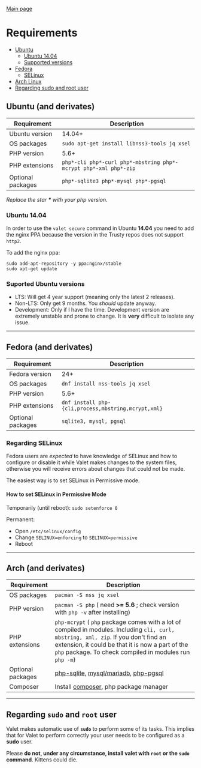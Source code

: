 [Main page](index)

# Requirements
- [Ubuntu](#ubuntu)
    - [Ubuntu 14.04](#1404)
    - [Supported versions](#ubuntu-suported-versions)
- [Fedora](#fedora)
    - [SELinux](#selinux)
- [Arch Linux](#arch)
- [Regarding sudo and root user](#sudo)

## <a name="ubuntu">Ubuntu (and derivates)</a>

Requirement | Description
------------- | -------------
Ubuntu version | 14.04+
OS packages | `sudo apt-get install libnss3-tools jq xsel`
PHP version | 5.6+
PHP extensions | `php*-cli php*-curl php*-mbstring php*-mcrypt php*-xml php*-zip`
Optional packages | `php*-sqlite3 php*-mysql php*-pgsql`

_Replace the star **\*** with your php version._

<a name="1404"></a>
### Ubuntu 14.04

In order to use the `valet secure` command in Ubuntu **14.04** you need to add the nginx PPA because the version in the Trusty repos does not support `http2`.

To add the nginx ppa:
```
sudo add-apt-repository -y ppa:nginx/stable
sudo apt-get update
```

<a name="ubuntu-supported-versions"></a>
### Suported Ubuntu versions
 - LTS: Will get 4 year support (meaning only the latest 2 releases).
 - Non-LTS: Only get 9 months. You *should* update anyway.
 - Development: Only if I have the time. Development version are extremely unstable and prone to change. It is **very** difficult to isolate any issue.

-----
## <a name="fedora">Fedora (and derivates)</a>

Requirement | Description
------------- | -------------
Fedora version | 24+
OS packages | `dnf install nss-tools jq xsel`
PHP version | 5.6+
PHP extensions | `dnf install php-{cli,process,mbstring,mcrypt,xml}`
Optional packages | `sqlite3, mysql, pgsql`

<a name="selinux"></a>
### Regarding SELinux

Fedora users are *expected* to have knowledge of SELinux and how to configure or disable it while Valet makes changes to the system files, otherwise you will receive errors about changes that could not be made.

The easiest way is to set SELinux in Permissive mode.

#### How to set SELinux in Permissive Mode

Temporarily (until reboot): `sudo setenforce 0`

Permanent:
 - Open `/etc/selinux/config`
 - Change `SELINUX=enforcing` to `SELINUX=permissive`
 - Reboot

-----
## <a name="arch">Arch (and derivates)</a>

Requirement | Description
------------- | -------------
OS packages | `pacman -S nss jq xsel`
PHP version | `pacman -S php` ( need **>= 5.6** ; check version with `php -v` after installing)
PHP extensions | `php-mcrypt` ( `php` package comes with a lot of compiled in modules. Including `cli, curl, mbstring, xml, zip`. If you don't find an extension, it could be that it is now a part of the `php` package. To check compiled in modules run `php -m`)
Optional packages | [php-sqlite](https://wiki.archlinux.org/index.php/PHP#Sqlite), [mysql/mariadb](https://wiki.archlinux.org/index.php/PHP#MySQL.2FMariaDB), [php-pgsql](https://wiki.archlinux.org/index.php/PHP#PostgreSQL)
Composer | Install [composer](https://wiki.archlinux.org/index.php/PHP#Composer), php package manager

-----
## <a name="sudo">Regarding `sudo` and `root` user</a>

Valet makes automatic use of **`sudo`** to perform some of its tasks. This implies that for Valet to perform correctly your user needs to be configured as a **sudo** user.

Please **do not, under any circumstance, install valet with `root` or the `sudo` command**. Kittens could die.
